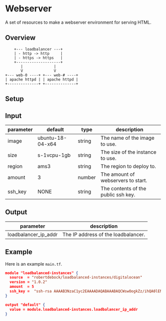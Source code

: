 # Webserver

A set of resources to make a webserver environment for serving HTML.

## Overview

```
    +--- loadbalancer ---+
    | - http -> http     |
    | - https -> https   |
    +--------------------+
       |              |
       V              V
+--- web-0 ----+ +--- web-# ----+
| apache httpd | | apache httpd |
+--------------+ +--------------+
```

## Setup

## Input

| parameter | default          | type   | description                         |
|-----------|------------------|--------|-------------------------------------|
| image     | ubuntu-18-04-x64 | string | The name of the image to use.       |
| size      | s-1vcpu-1gb      | string | The size of the instance to use.    |
| region    | ams3             | string | The region to deploy to.            |
| amount    | 3                | number | The amount of webservers to start.  |
| ssh_key   | NONE             | string | The contents of the public ssh key. |

## Output

| parameter           | description                         |
|---------------------|-------------------------------------|
|loadbalancer_ip_addr | The IP address of the loadbalancer. |

## Example

Here is an example `main.tf`.

```json
module "loadbalanced-instances" {
  source  = "robertdebock/loadbalanced-instances/digitalocean"
  version = "1.0.2"
  amount  = 5
  ssh_key =  "ssh-rsa AAAAB3NzaC1yc2EAAAADAQABAAABAQCWswOogkZz/ihQA0lENCwDwSzmtmBWtFwzIzDlfa+eb4rBt6rZBg7enKeMqYtStI/NDneBwZUFBDIMu5zJTbvg7A60/WDhWXZmU21tZnm8K7KREFYOUndc6h//QHig6IIaIwwBZHF1NgXLtZ0qrUUlNU5JSEhDJsObMlPHtE4vFP8twPnfc7hxAnYma5+knU6qTMCDvhBE5tGJdor4UGeAhu+SwSVDloYtt1vGTmnFn8M/OD/fRMksusPefxyshJ37jpB4jY/Z9vzaNHwcj33prwl1b/xRfxr/+KRJsyq+ZKs9u2TVw9g4p+XLdfDtzZ8thR2P3x3MFrZOdFmCbo/5"
}

output "default" {
  value = module.loadbalanced-instances.loadbalancer_ip_addr
}
```
